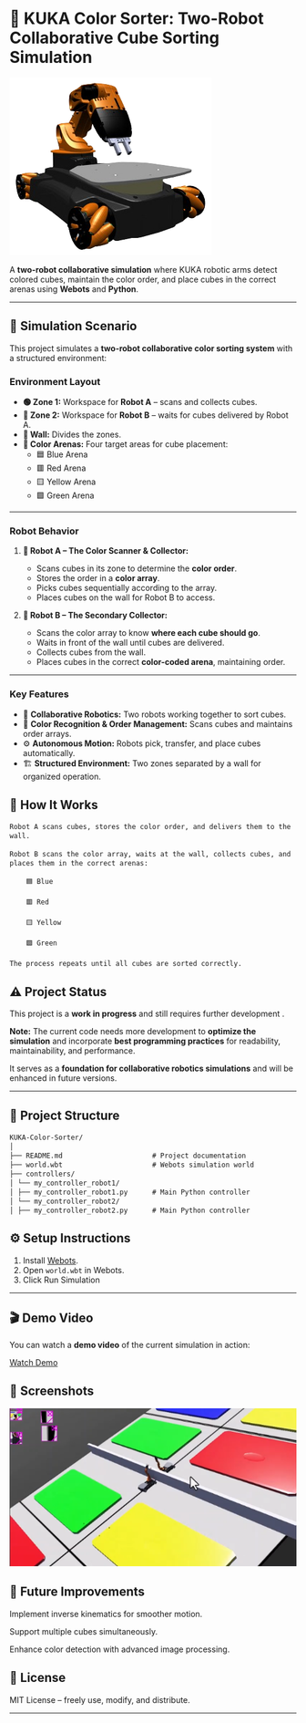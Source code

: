 # 🎨 KUKA Color Sorter: Two-Robot Collaborative Cube Sorting Simulation

![kukaRobot](./images/kukaRobot.png)

A **two-robot collaborative simulation** where KUKA robotic arms detect colored cubes, maintain the color order, and place cubes in the correct arenas using **Webots** and **Python**.

---

## 🌟 Simulation Scenario

This project simulates a **two-robot collaborative color sorting system** with a structured environment:

### Environment Layout
- **🟢 Zone 1:** Workspace for **Robot A** – scans and collects cubes.
- **🔵 Zone 2:** Workspace for **Robot B** – waits for cubes delivered by Robot A.
- **🧱 Wall:** Divides the zones.
- **🎨 Color Arenas:** Four target areas for cube placement:
  - 🟦 Blue Arena
  - 🟥 Red Arena
  - 🟨 Yellow Arena
  - 🟩 Green Arena

---

### Robot Behavior
1. **🤖 Robot A – The Color Scanner & Collector:**
   - Scans cubes in its zone to determine the **color order**.
   - Stores the order in a **color array**.
   - Picks cubes sequentially according to the array.
   - Places cubes on the wall for Robot B to access.  

2. **🤖 Robot B – The Secondary Collector:**
   - Scans the color array to know **where each cube should go**.
   - Waits in front of the wall until cubes are delivered.
   - Collects cubes from the wall.
   - Places cubes in the correct **color-coded arena**, maintaining order.

---

### Key Features
- 🤝 **Collaborative Robotics:** Two robots working together to sort cubes.
- 🎨 **Color Recognition & Order Management:** Scans cubes and maintains order arrays.
- ⚙️ **Autonomous Motion:** Robots pick, transfer, and place cubes automatically.
- 🏗️ **Structured Environment:** Two zones separated by a wall for organized operation.


## 📝 How It Works

    Robot A scans cubes, stores the color order, and delivers them to the wall.

    Robot B scans the color array, waits at the wall, collects cubes, and places them in the correct arenas:

        🟦 Blue

        🟥 Red

        🟨 Yellow

        🟩 Green

    The process repeats until all cubes are sorted correctly.
    

## ⚠️ Project Status

This project is a **work in progress** and still requires further development .

**Note:** The current code needs more development to **optimize the simulation** and incorporate **best programming practices** for readability, maintainability, and performance.

It serves as a **foundation for collaborative robotics simulations** and will be enhanced in future versions.


---

## 📂 Project Structure

```
KUKA-Color-Sorter/
│
├── README.md                      # Project documentation
├── world.wbt                      # Webots simulation world
├── controllers/
│ └── my_controller_robot1/
│ ├── my_controller_robot1.py      # Main Python controller
│ └── my_controller_robot2/
│ ├── my_controller_robot2.py      # Main Python controller
```

## ⚙️ Setup Instructions
1. Install [Webots](https://cyberbotics.com/).
2. Open `world.wbt` in Webots.
3. Click Run Simulation

---

## 🎬 Demo Video

You can watch a **demo video** of the current simulation in action:

[Watch Demo](./images/demo.mp4)


## 📸 Screenshots

![Screenshot](./images/screenshot.png)


## 🎯 Future Improvements

Implement inverse kinematics for smoother motion.

Support multiple cubes simultaneously.

Enhance color detection with advanced image processing.


## 📜 License

MIT License – freely use, modify, and distribute.

---
